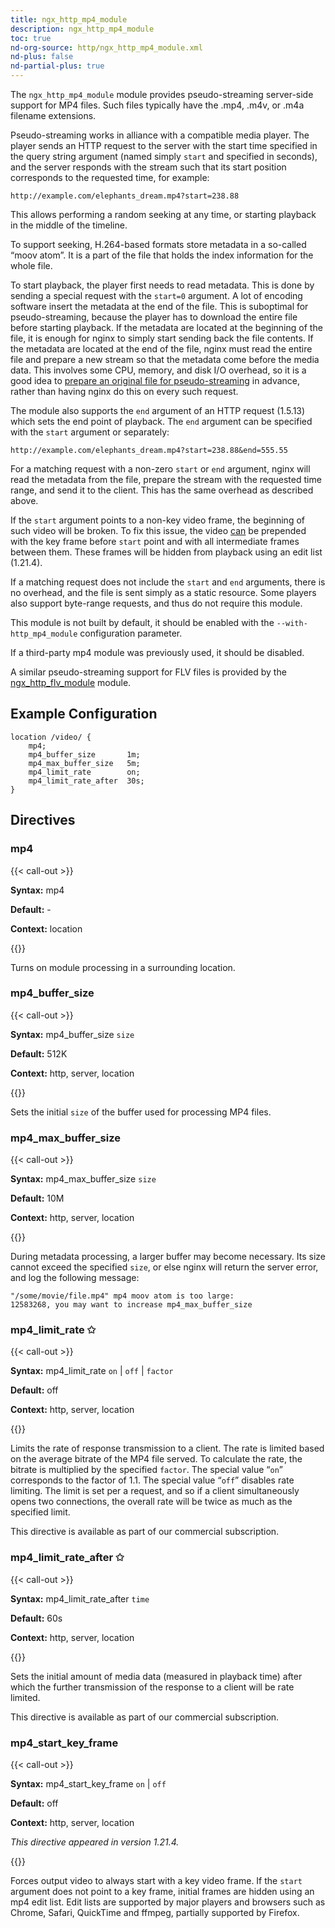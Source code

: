 ```yaml
---
title: ngx_http_mp4_module
description: ngx_http_mp4_module
toc: true
nd-org-source: http/ngx_http_mp4_module.xml
nd-plus: false
nd-partial-plus: true
---
```



<!--
      ********************************************************************************
      🛑 WARNING: AUTOGENERATED FILE - DO NOT EDIT 🛑 This Markdown file was
      automatically generated from the source XML documentation. Any manual
      changes made directly to this file will be overwritten. To request or
      suggest changes, please edit the source XML files instead.
      https://github.com/nginx/nginx.org/tree/main/xml/en
      ********************************************************************************
      -->


The `ngx_http_mp4_module` module provides pseudo-streaming
server-side support for MP4 files.
Such files typically have the .mp4, .m4v,
or .m4a filename extensions.

Pseudo-streaming works in alliance with a compatible media player.
The player sends an HTTP request to the server with the start time
specified in the query string argument (named simply
`start`
and specified in seconds), and the server responds with the stream
such that its start position corresponds to the requested time,
for example:

```nginx
http://example.com/elephants_dream.mp4?start=238.88

```


This allows performing a random seeking at any time, or starting playback
in the middle of the timeline.

To support seeking, H.264-based formats store metadata
in a so-called “moov atom”.
It is a part of the file that holds the index information for the
whole file.

To start playback, the player first needs to read metadata.
This is done by sending a special request with the
`start=0` argument.
A lot of encoding software insert the metadata at
the end of the file.
This is suboptimal for pseudo-streaming, because the player
has to download the entire file before starting playback.
If the metadata are located at the beginning of the file,
it is enough for nginx to simply start sending back the file contents.
If the metadata are located at the end of the file,
nginx must read the entire file and prepare a new stream so that
the metadata come before the media data.
This involves some CPU, memory, and disk I/O overhead,
so it is a good idea to
[
prepare an original file for pseudo-streaming](https://github.com/flowplayer/flowplayer/wiki/7.1.1-video-file-correction) in advance,
rather than having nginx do this on every such request.

The module also supports the `end` argument of an HTTP request
(1.5.13) which sets the end point of playback.
The `end` argument can be specified with the
`start` argument
or separately:

```nginx
http://example.com/elephants_dream.mp4?start=238.88&end=555.55

```


For a matching request with a non-zero
`start` or `end`
argument, nginx will read the metadata from the file, prepare the
stream with the requested time range, and send it to the client.
This has the same overhead as described above.

If the `start` argument points to
a non-key video frame,
the beginning of such video will be broken.
To fix this issue, the video
[can](#mp4_start_key_frame) be prepended with
the key frame before `start` point
and with all intermediate frames between them.
These frames will be hidden from playback
using an edit list (1.21.4).

If a matching request does not include the
`start` and `end`
arguments, there is no overhead, and the file is sent simply as a static
resource.
Some players also support byte-range requests, and thus do not require
this module.

This module is not built by default, it should be enabled with the
`--with-http_mp4_module`
configuration parameter.

If a third-party mp4 module was previously used, it should be disabled.

A similar pseudo-streaming support for FLV files is provided by the
[ngx_http_flv_module](/nginx/module-reference/http/ngx_http_flv_module) module.
## Example Configuration


```nginx
location /video/ {
    mp4;
    mp4_buffer_size       1m;
    mp4_max_buffer_size   5m;
    mp4_limit_rate        on;
    mp4_limit_rate_after  30s;
}

```

## Directives

### mp4

{{< call-out >}}

**Syntax:** mp4 

**Default:** -

**Context:** location


{{</call-out>}}


Turns on module processing in a surrounding location.
### mp4_buffer_size

{{< call-out >}}

**Syntax:** mp4_buffer_size `size`

**Default:** 512K

**Context:** http, server, location


{{</call-out>}}


Sets the initial `size` of the buffer used for
processing MP4 files.
### mp4_max_buffer_size

{{< call-out >}}

**Syntax:** mp4_max_buffer_size `size`

**Default:** 10M

**Context:** http, server, location


{{</call-out>}}


During metadata processing, a larger buffer may become necessary.
Its size cannot exceed the specified `size`,
or else nginx will return the
 server error,
and log the following message:

```nginx
"/some/movie/file.mp4" mp4 moov atom is too large:
12583268, you may want to increase mp4_max_buffer_size

```

### mp4_limit_rate ✩

{{< call-out >}}

**Syntax:** mp4_limit_rate `on` | `off` | `factor`

**Default:** off

**Context:** http, server, location


{{</call-out>}}


Limits the rate of response transmission to a client.
The rate is limited based on the average bitrate of the
MP4 file served.
To calculate the rate, the bitrate is multiplied by the specified
`factor`.
The special value “`on`” corresponds to the factor of 1.1.
The special value “`off`” disables rate limiting.
The limit is set per a request, and so if a client simultaneously opens
two connections, the overall rate will be twice as much
as the specified limit.

This directive is available as part of our
commercial subscription.
### mp4_limit_rate_after ✩

{{< call-out >}}

**Syntax:** mp4_limit_rate_after `time`

**Default:** 60s

**Context:** http, server, location


{{</call-out>}}


Sets the initial amount of media data (measured in playback time)
after which the further transmission of the response to a client
will be rate limited.

This directive is available as part of our
commercial subscription.
### mp4_start_key_frame

{{< call-out >}}

**Syntax:** mp4_start_key_frame `on` | `off`

**Default:** off

**Context:** http, server, location

_This directive appeared in version 1.21.4._


{{</call-out>}}


Forces output video to always start with a key video frame.
If the `start` argument does not point to a key frame,
initial frames are hidden using an mp4 edit list.
Edit lists are supported by major players and browsers such as
Chrome, Safari, QuickTime and ffmpeg,
partially supported by Firefox.
